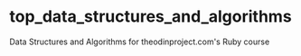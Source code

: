 # top_data_structures_and_algorithms
Data Structures and Algorithms for theodinproject.com's Ruby course
